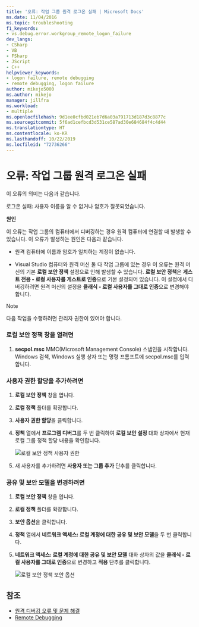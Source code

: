 ```yaml
---
title: '오류: 작업 그룹 원격 로그온 실패 | Microsoft Docs'
ms.date: 11/04/2016
ms.topic: troubleshooting
f1_keywords:
- vs.debug.error.workgroup_remote_logon_failure
dev_langs:
- CSharp
- VB
- FSharp
- JScript
- C++
helpviewer_keywords:
- logon failure, remote debugging
- remote debugging, logon failure
author: mikejo5000
ms.author: mikejo
manager: jillfra
ms.workload:
- multiple
ms.openlocfilehash: 9d1ee0cfbd021eb7d6a03a791713d187d3c8877c
ms.sourcegitcommit: 5f6ad1cefbcd3d531ce587ad30e684684f4c4d44
ms.translationtype: HT
ms.contentlocale: ko-KR
ms.lasthandoff: 10/22/2019
ms.locfileid: "72736266"
---
```

# <a name="error-workgroup-remote-logon-failure"></a>오류: 작업 그룹 원격 로그온 실패
이 오류의 의미는 다음과 같습니다.

 로그온 실패: 사용자 이름을 알 수 없거나 암호가 잘못되었습니다.

 **원인**

 이 오류는 작업 그룹의 컴퓨터에서 디버깅하는 경우 원격 컴퓨터에 연결할 때 발생할 수 있습니다. 이 오류가 발생하는 원인은 다음과 같습니다.

- 원격 컴퓨터에 이름과 암호가 일치하는 계정이 없습니다.

- Visual Studio 컴퓨터와 원격 머신 둘 다 작업 그룹에 있는 경우 이 오류는 원격 머신의 기본 **로컬 보안 정책** 설정으로 인해 발생할 수 있습니다. **로컬 보안 정책**은 **게스트 전용 - 로컬 사용자를 게스트로 인증**으로 기본 설정되어 있습니다. 이 설정에서 디버깅하려면 원격 머신의 설정을 **클래식 - 로컬 사용자를 그대로 인증**으로 변경해야 합니다.

> [!NOTE]
> 다음 작업을 수행하려면 관리자 권한이 있어야 합니다.

### <a name="to-open-the-local-security-policy-window"></a>로컬 보안 정책 창을 열려면

1. **secpol.msc** MMC(Microsoft Management Console) 스냅인을 시작합니다. Windows 검색, Windows 실행 상자 또는 명령 프롬프트에 secpol.msc를 입력합니다.

### <a name="to-add-user-rights-assignments"></a>사용자 권한 할당을 추가하려면

1. **로컬 보안 정책** 창을 엽니다.

2. **로컬 정책** 폴더를 확장합니다.

3. **사용자 권한 할당**을 클릭합니다.

4. **정책** 열에서 **프로그램 디버그**를 두 번 클릭하여 **로컬 보안 설정** 대화 상자에서 현재 로컬 그룹 정책 할당 내용을 확인합니다.

     ![로컬 보안 정책 사용자 권한](../debugger/media/dbg_err_localsecuritypolicy_userrightsdebugprograms.png "DBG_ERR_LocalSecurityPolicy_UserRightsDebugPrograms")

5. 새 사용자를 추가하려면 **사용자 또는 그룹 추가** 단추를 클릭합니다.

### <a name="to-change-the-sharing-and-security-model"></a>공유 및 보안 모델을 변경하려면

1. **로컬 보안 정책** 창을 엽니다.

2. **로컬 정책** 폴더를 확장합니다.

3. **보안 옵션**을 클릭합니다.

4. **정책** 열에서 **네트워크 액세스: 로컬 계정에 대한 공유 및 보안 모델**을 두 번 클릭합니다.

5. **네트워크 액세스: 로컬 계정에 대한 공유 및 보안 모델** 대화 상자의 값을 **클래식 - 로컬 사용자를 그대로 인증**으로 변경하고 **적용** 단추를 클릭합니다.

     ![로컬 보안 정책 보안 옵션](../debugger/media/dbg_err_localsecuritypolicy_securityoptions_networkaccess.png "DBG_ERR_LocalSecurityPolicy_SecurityOptions_NetworkAccess")

## <a name="see-also"></a>참조
- [원격 디버깅 오류 및 문제 해결](../debugger/remote-debugging-errors-and-troubleshooting.md)
- [Remote Debugging](../debugger/remote-debugging.md)
